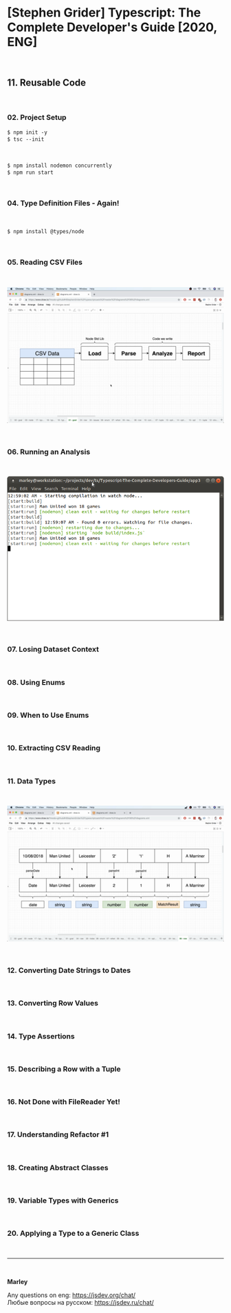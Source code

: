 # [Stephen Grider] Typescript: The Complete Developer's Guide [2020, ENG]

<br/>

## 11. Reusable Code

<br/>

### 02. Project Setup

    $ npm init -y
    $ tsc --init

<br/>
    
    $ npm install nodemon concurrently
    $ npm run start

<br/>

### 04. Type Definition Files - Again!

<br/>

    $ npm install @types/node

<br/>

### 05. Reading CSV Files

<br/>

![Application](/img/pic-03-01.png?raw=true)

<br/>

### 06. Running an Analysis

<br/>

![Application](/img/pic-03-02.png?raw=true)

<br/>

### 07. Losing Dataset Context

<br/>

### 08. Using Enums

<br/>

### 09. When to Use Enums

<br/>

### 10. Extracting CSV Reading

<br/>

### 11. Data Types

<br/>

![Application](/img/pic-03-03.png?raw=true)

<br/>

### 12. Converting Date Strings to Dates

<br/>

### 13. Converting Row Values

<br/>

### 14. Type Assertions

<br/>

### 15. Describing a Row with a Tuple

<br/>

### 16. Not Done with FileReader Yet!

<br/>

### 17. Understanding Refactor #1

<br/>

### 18. Creating Abstract Classes

<br/>

### 19. Variable Types with Generics

<br/>

### 20. Applying a Type to a Generic Class

<br/>

---

<br/>

**Marley**

Any questions on eng: https://jsdev.org/chat/  
Любые вопросы на русском: https://jsdev.ru/chat/
